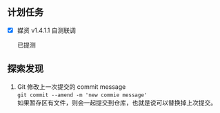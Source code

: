 ## 计划任务

- [x] 媒资 v1.4.1.1 自测联调

  已提测

## 探索发现

1. Git 修改上一次提交的 commit message  
   `git commit --amend -m 'new commie message'`  
   如果暂存区有文件，则会一起提交到仓库，也就是说可以替换掉上次提交。
